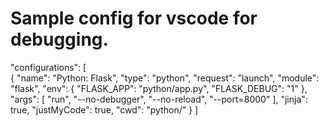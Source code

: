  # Sample config for vscode for debugging.
 
 "configurations": [    
        {
            "name": "Python: Flask",
            "type": "python",
            "request": "launch",
            "module": "flask",
            "env": {
                "FLASK_APP": "python/app.py",
                "FLASK_DEBUG": "1"
            },
            "args": [
                "run",
                "--no-debugger",
                "--no-reload",
                "--port=8000"
            ],
            "jinja": true,
            "justMyCode": true,
            "cwd": "python/"
        }
    ]